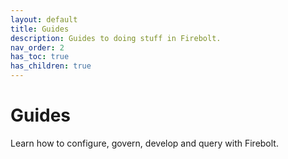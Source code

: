 ```yaml
---
layout: default
title: Guides
description: Guides to doing stuff in Firebolt. 
nav_order: 2
has_toc: true
has_children: true
---
```

# Guides

Learn how to configure, govern, develop and query with Firebolt. 